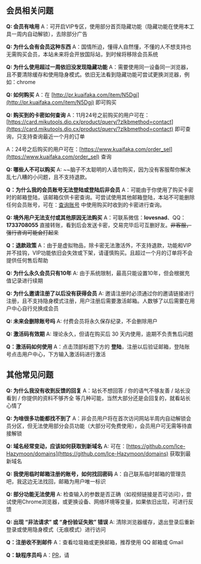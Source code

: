 ## 会员相关问题

**Q: 会员有啥用**
A：可开启VIP专区，使用部分首页隐藏功能（隐藏功能在使用本工具一周内自动解锁），去除部分广告

**Q: 为什么会有会员这种东西**
A：国情所迫，懂得人自然懂，不懂的人不想支持也无需购买会员，本站未来将会开放国际站，到时候将移除会员系统

**Q: 为什么使用超过一周依旧没发现隐藏功能**
A：需要使用同一设备同一浏览器，且不要清除缓存和使用隐身模式。依旧无法看到隐藏功能可尝试更换浏览器，例如：chrome

**Q: 如何购买**
A：在 [http://pr.kuaifaka.com/item/N5Dgj](http://pr.kuaifaka.com/item/N5Dgj) 即可购买

**Q: 购买到的卡密如何查询**
A：11月24号之前购买的用户可在：[https://card.mikutools.dio.cx/product/query/?zlkbmethod=contact](https://card.mikutools.dio.cx/product/query/?zlkbmethod=contact) 即可查询，只支持查询最近一个月的订单

A：24号之后购买的用户可在：[https://www.kuaifaka.com/order_sel](https://www.kuaifaka.com/order_sel) 查询

**Q: 哪些人不可以购买**
A: ~~脑子不太聪明的人请勿购买，因为没有客服帮你解决乱七八糟的小问题，且不支持退款。

**Q：为什么我的会员账号无法登陆或登陆后非会员**
A：可能由于你使用了购买卡密时的邮箱登陆，该邮箱仅供卡密查询。可尝试使用其他邮箱登陆，本站不可能删除任何会员账号，可在：[查询账号](/user/query_card) 中使用购买时收到的卡密进行查询。

**Q: 境外用户无法支付或其他原因无法购买**
A：可联系微信：**lovesnad**、QQ：**1733708055** 直接转账，看到后会发送卡密，交易完毕后可互删好友。~~非客服，强行咨询可能会打起来~~

**Q：退款政策**
A：由于是虚拟物品，除卡密无法激活外，不支持退款，功能和VIP并不挂钩，VIP功能依旧会失效或下架，请谨慎购买。且超过一个月的订单将不会提供任何售后帮助

**Q: 为什么永久会员只有10年**
A: 由于系统限制，最高只能设置10年，但会根据充值记录进行续期

**Q: 为什么邀请注册了以后没有获得会员**
A: 邀请注册时必须通过你的邀请链接进行注册，且不支持隐身模式注册，用户注册后需要激活邮箱。人数够了以后需要在用户中心自行兑换成会员

**Q: 未来会删除账号吗**
A: 付费会员将永久保存纪录，不会删除用户

**Q: 激活码有效期**
A: 理论永久，但请在购买后 30 天内使用，逾期不负责售后问题

**Q：激活码如何使用**
A：点击顶部标题下方的 **登陆**，注册以后验证邮箱，登陆账号点击用户中心，下方输入激活码进行激活

## 其他常见问题

**Q: 为什么我没有收到反馈的回复**
A：站长不想回答 / 你的语气不够友善 / 站长没看到 / 你提供的资料不够齐全 等几种可能，当然大部分还是会回复的，就看站长心情了

**Q: 为啥很多功能都找不到了**
A：非会员用户将在首次访问网站半周内自动解锁会员分区，但无法使用部分会员功能（大部分可免费使用），会员用户可无需等待直接解锁

**Q: 域名经常变动，应该如何获取到新域名**
A: 可在：[https://github.com/Ice-Hazymoon/domains](https://github.com/Ice-Hazymoon/domains) 获取到最新域名

**Q: 我使用临时邮箱注册的账号，如何找回密码**
A：自己联系临时邮箱的管理员吧，我这边无法找回，邮箱为用户唯一标识

**Q: 部分功能无法使用**
A: 检查输入的参数是否正确（如视频链接是否可访问），尝试使用Chrome浏览器，或更换设备、网络环境等变量，如果依旧出现，可进行反馈

**Q: 出现 “非法请求” 或 “身份验证失败” 错误**
A: 清除浏览器缓存，退出登录后重新登录或使用隐身模式（无痕模式）进行访问

**Q：注册收不到邮件**
A：查看垃圾箱或更换邮箱，推荐使用 QQ 邮箱或 Gmail

**Q：缺程序员吗**
A：[PR](https://github.com/Ice-Hazymoon/MikuTools)，请
